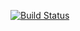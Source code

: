 [![Build Status](https://travis-ci.com/kososwede/project-4-new.svg?branch=master)](https://travis-ci.com/kososwede/project-4-new)


